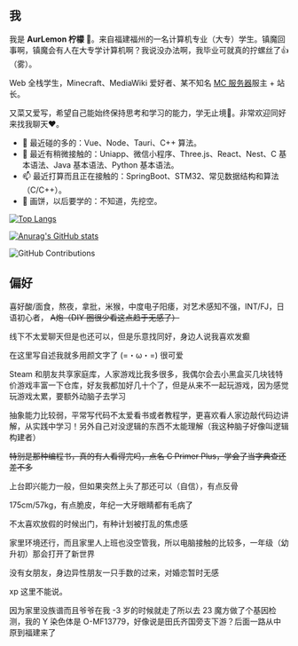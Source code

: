 ## 我
我是 **AurLemon 柠檬** 👏。来自福建福州的一名计算机专业（大专）学生。镇魔回事啊，镇魔会有人在大专学计算机啊？我说没办法啊，我毕业可就真的拧螺丝了👍（雾）。

Web 全栈学生，Minecraft、MediaWiki 爱好者、某不知名 [MC 服务器](https://wiki.hydcraft.cn/)服主 + 站长。

又菜又爱写，希望自己能始终保持思考和学习的能力，学无止境🤝。非常欢迎同好来找我聊天❤。

- 🔭 最近碰的多的：Vue、Node、Tauri、C++ 算法。
- 🌱 最近有稍微接触的：Uniapp、微信小程序、Three.js、React、Nest、C 基本语法、Java 基本语法、Python 基本语法。
- 📫 最近打算而且正在接触的：SpringBoot、STM32、常见数据结构和算法（C/C++）。
- 🥵 画饼，以后要学的：不知道，先挖空。
  
[![Top Langs](https://github-readme-stats.vercel.app/api/top-langs/?username=AurLemon)](https://github.com/anuraghazra/github-readme-stats)

[![Anurag's GitHub stats](https://github-readme-stats.vercel.app/api?username=AurLemon)](https://github.com/anuraghazra/github-readme-stats)

![GitHub Contributions](https://github-contributions-api.deno.dev/AurLemon.svg)

## 偏好
喜好酸/面食，熬夜，拿批，米猴，中度电子阳痿，对艺术感知不强，INT/FJ，日语初心者， ~~A炮（DIY 圈很少看这点趋于无感了）~~

线下不太爱聊天但是也还可以，但是乐意找同好，身边人说我喜欢发癫

在这里写自述我就多用颜文字了 (=・ω・=) 很可爱

Steam 和朋友共享家庭库，人家游戏比我多很多，我偶尔会去小黑盒买几块钱特价游戏丰富一下仓库，好友我都加好几十个了，但是从来不一起玩游戏，因为感觉玩游戏太累，要额外动脑子去学习

抽象能力比较弱，平常写代码不太爱看书或者教程学，更喜欢看人家边敲代码边讲解，从实践中学习！另外自己对没逻辑的东西不太能理解（我这种脑子好像叫逻辑构建者）

~~特别是那种编程书，真的有人看得完吗，点名 C Primer Plus，学会了当字典查还差不多~~

上台即兴能力一般，但如果突然上头了那还可以（自信），有点反骨

175cm/57kg，有点脆皮，年纪一大牙眼睛都有毛病了

不太喜欢放假的时候出门，有种计划被打乱的焦虑感

家里环境还行，而且家里人上班也没空管我，所以电脑接触的比较多，一年级（幼升初）那会打开了新世界

没有女朋友，身边异性朋友一只手数的过来，对婚恋暂时无感

xp 这里不能说。

因为家里没族谱而且爷爷在我 -3 岁的时候就走了所以去 23 魔方做了个基因检测，我的 Y 染色体是 O-MF13779，好像说是田氏齐国旁支下游？后面一路从中原到福建来了